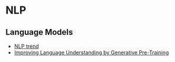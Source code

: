 # NLP

## Language Models
* [NLP trend](http://blog.mdda.net/ai/2018/06/21/presentation-at-tensorflow)
* [Improving Language Understanding by Generative Pre-Training](https://s3-us-west-2.amazonaws.com/openai-assets/research-covers/language-unsupervised/language_understanding_paper.pdf)
